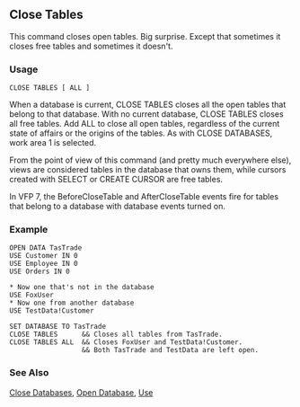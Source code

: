 ## Close Tables

This command closes open tables. Big surprise. Except that sometimes it closes free tables and sometimes it doesn't.

### Usage

```foxpro
CLOSE TABLES [ ALL ]
```

When a database is current, CLOSE TABLES closes all the open tables that belong to that database. With no current database, CLOSE TABLES closes all free tables. Add ALL to close all open tables, regardless of the current state of affairs or the origins of the tables. As with CLOSE DATABASES, work area 1 is selected.

From the point of view of this command (and pretty much everywhere else), views are considered tables in the database that owns them, while cursors created with SELECT or CREATE CURSOR are free tables.

In VFP 7, the BeforeCloseTable and AfterCloseTable events fire for tables that belong to a database with database events turned on.

### Example

```foxpro
OPEN DATA TasTrade
USE Customer IN 0
USE Employee IN 0
USE Orders IN 0

* Now one that's not in the database
USE FoxUser
* Now one from another database
USE TestData!Customer

SET DATABASE TO TasTrade
CLOSE TABLES      && Closes all tables from TasTrade.
CLOSE TABLES ALL  && Closes FoxUser and TestData!Customer.
                  && Both TasTrade and TestData are left open.
```
### See Also

[Close Databases](s4g316.md), [Open Database](s4g316.md), [Use](s4g424.md)